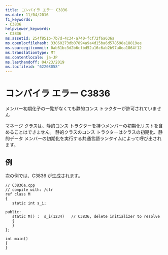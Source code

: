 ```yaml
---
title: コンパイラ エラー C3836
ms.date: 11/04/2016
f1_keywords:
- C3836
helpviewer_keywords:
- C3836
ms.assetid: 254f851b-7b7d-4c34-a740-fcf72f6a636a
ms.openlocfilehash: 33860273db07894a9a4d15ba6d578598a18819ee
ms.sourcegitcommit: 0ab61bc3d2b6cfbd52a16c6ab2b97a8ea1864f12
ms.translationtype: MT
ms.contentlocale: ja-JP
ms.lasthandoff: 04/23/2019
ms.locfileid: "62208058"
---
```

# <a name="compiler-error-c3836"></a>コンパイラ エラー C3836

メンバー初期化子の一覧がなくても静的コンス トラクターが許可されていません

マネージ クラスは、静的コンス トラクターを持つメンバーの初期化リストを含めることはできません。 静的クラスのコンス トラクターはクラスの初期化、静的データ メンバーの初期化を実行する共通言語ランタイムによって呼び出されます。

## <a name="example"></a>例

次の例では、C3836 が生成されます。

```
// C3836a.cpp
// compile with: /clr
ref class M
{
   static int s_i;

public:
   static M() :  s_i(1234)   // C3836, delete initializer to resolve
   {
   }
};

int main()
{
}
```
